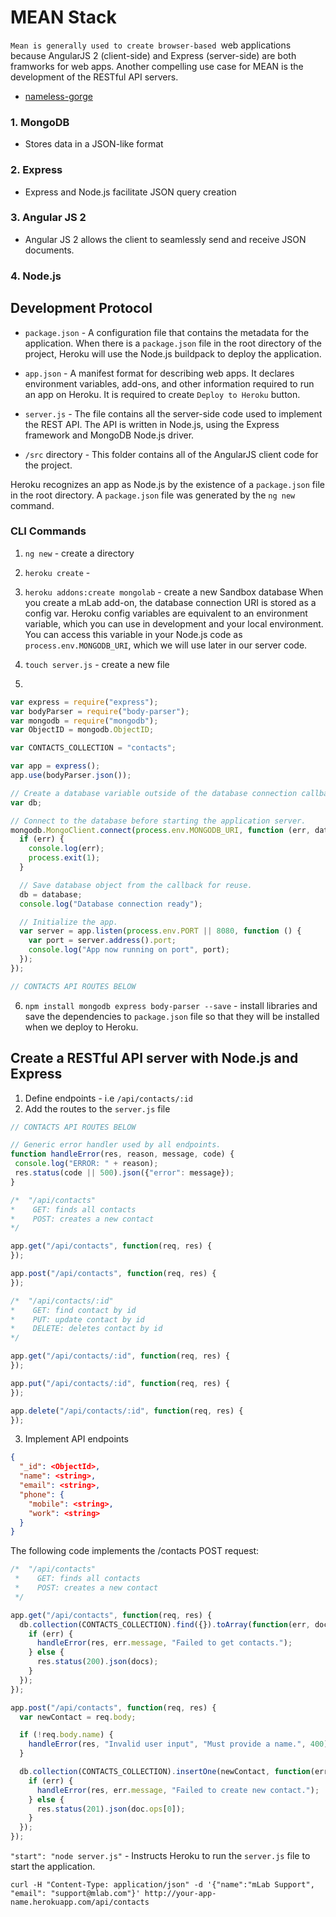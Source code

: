 # MEAN Stack
`Mean is generally used to create browser-based `web applications because AngularJS 2 (client-side) and Express (server-side) are both framworks for web apps.  Another compelling use case for MEAN is the development of the RESTful API servers.  

 * [nameless-gorge](https://nameless-gorge-11654.herokuapp.com/)

### 1. MongoDB
  * Stores data in a JSON-like format
  
### 2. Express
  * Express and Node.js facilitate JSON query creation

### 3. Angular JS 2
 * Angular JS 2 allows the client to seamlessly send and receive JSON documents.
 
### 4. Node.js
 

## Development Protocol

 * `package.json` - A configuration file that contains the metadata for the application. When there is a `package.json` file in the root directory of the project, Heroku will use the Node.js buildpack to deploy the application.
 
 * `app.json` - A manifest format for describing web apps.  It declares environment variables, add-ons, and other information required to run an app on Heroku.  It is required to create `Deploy to Heroku` button.
 
 * `server.js` - The file contains all the server-side code used to implement the REST API.  The API is written in Node.js, using the Express framework and MongoDB Node.js driver.
 
 * `/src` directory - This folder contains all of the AngularJS client code for the project.  
 
Heroku recognizes an app as Node.js by the existence of a `package.json` file in the root directory.   A `package.json` file was generated by the `ng new` command.



### CLI Commands

1. `ng new` - create a directory
2. `heroku create` - 
3. `heroku addons:create mongolab` - create a new Sandbox database
When you create a mLab add-on, the database connection URI is stored as a config var. Heroku config variables are equivalent to an environment variable, which you can use in development and your local environment. You can access this variable in your Node.js code as `process.env.MONGODB_URI`, which we will use later in our server code.

4. `touch server.js` - create a new file 
5. 
```Javascript
var express = require("express");
var bodyParser = require("body-parser");
var mongodb = require("mongodb");
var ObjectID = mongodb.ObjectID;

var CONTACTS_COLLECTION = "contacts";

var app = express();
app.use(bodyParser.json());

// Create a database variable outside of the database connection callback to reuse the connection pool in your app.
var db;

// Connect to the database before starting the application server.
mongodb.MongoClient.connect(process.env.MONGODB_URI, function (err, database) {
  if (err) {
    console.log(err);
    process.exit(1);
  }

  // Save database object from the callback for reuse.
  db = database;
  console.log("Database connection ready");

  // Initialize the app.
  var server = app.listen(process.env.PORT || 8080, function () {
    var port = server.address().port;
    console.log("App now running on port", port);
  });
});

// CONTACTS API ROUTES BELOW
```
6. `npm install mongodb express body-parser --save` - install libraries and save the dependencies to `package.json` file so that they will be installed when we deploy to Heroku.


## Create a RESTful API server with Node.js and Express
 1. Define endpoints - i.e `/api/contacts/:id`
 2. Add the routes to the `server.js` file
 ```javascript
 // CONTACTS API ROUTES BELOW

// Generic error handler used by all endpoints.
function handleError(res, reason, message, code) {
  console.log("ERROR: " + reason);
  res.status(code || 500).json({"error": message});
}

/*  "/api/contacts"
 *    GET: finds all contacts
 *    POST: creates a new contact
 */

app.get("/api/contacts", function(req, res) {
});

app.post("/api/contacts", function(req, res) {
});

/*  "/api/contacts/:id"
 *    GET: find contact by id
 *    PUT: update contact by id
 *    DELETE: deletes contact by id
 */

app.get("/api/contacts/:id", function(req, res) {
});

app.put("/api/contacts/:id", function(req, res) {
});

app.delete("/api/contacts/:id", function(req, res) {
});
 ```
3. Implement API endpoints
```json
{
  "_id": <ObjectId>,
  "name": <string>,
  "email": <string>,
  "phone": {
    "mobile": <string>,
    "work": <string>
  }
}
```
The following code implements the /contacts POST request:
```javascript
/*  "/api/contacts"
 *    GET: finds all contacts
 *    POST: creates a new contact
 */

app.get("/api/contacts", function(req, res) {
  db.collection(CONTACTS_COLLECTION).find({}).toArray(function(err, docs) {
    if (err) {
      handleError(res, err.message, "Failed to get contacts.");
    } else {
      res.status(200).json(docs);
    }
  });
});

app.post("/api/contacts", function(req, res) {
  var newContact = req.body;

  if (!req.body.name) {
    handleError(res, "Invalid user input", "Must provide a name.", 400);
  }

  db.collection(CONTACTS_COLLECTION).insertOne(newContact, function(err, doc) {
    if (err) {
      handleError(res, err.message, "Failed to create new contact.");
    } else {
      res.status(201).json(doc.ops[0]);
    }
  });
});
```
 `"start": "node server.js"` - Instructs Heroku to run the `server.js` file to start the application.
 
 
 ```curl
 curl -H "Content-Type: application/json" -d '{"name":"mLab Support", "email": "support@mlab.com"}' http://your-app-name.herokuapp.com/api/contacts
```
